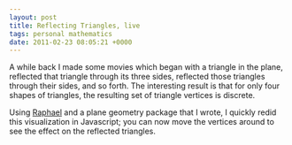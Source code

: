 ```yaml
---
layout: post
title: Reflecting Triangles, live
tags: personal mathematics
date: 2011-02-23 08:05:21 +0000
---
```


<p>A while back I made some movies which began with a triangle in the
plane, reflected that triangle through its three sides, reflected
those triangles through their sides, and so forth.  The interesting
result is that for only four shapes of triangles, the resulting set
of triangle vertices is discrete.</p>
<p>
Using <a href="http://raphaeljs.com/">Raphael</a> and a plane geometry
package that I wrote, I quickly redid this visualization in
Javascript; you can now move the vertices around to see the effect on
the reflected triangles.</p>
      
<script src="raphael-min.js" type="text/javascript" charset="utf-8"></script>
<script src="geometry.js" type="text/javascript" charset="utf-8"></script>  
<div class="canvas" id="sample"/>
<script language="javascript">

var element = document.getElementById("sample");
var width = 400;
var height = width * 0.7;
var paper = Raphael(element, width, height);
console.log(width);
pA = paper.geometry.point( 0.5*width, 0.8*height );
pB = paper.geometry.point( 0.25*width, 0.5*height );
pC = paper.geometry.point( 0.5*width, 0.25*height );
/*
paper.geometry.label( pA, "A" );
paper.geometry.label( pB, "B" );
paper.geometry.label( pC, "C" );
*/

sC = paper.geometry.segment( pA,pB );
sA = paper.geometry.segment( pB,pC );
sB = paper.geometry.segment( pC,pA );
sA.attr({"stroke-width":3});
sB.attr({"stroke-width":3});
sC.attr({"stroke-width":3});

points = new Object();

points["A"] = pA;
points["B"] = pB;
points["C"] = pC;

function simplify(string) {
    var first = string.slice(0,1);
    var rest = string.slice(1, string.length);
    if (rest.indexOf(first) < 0)
	return first;

    return first + rest.slice( rest.indexOf(first), rest.length );
}

function string_to_point( string ) {
    if (points[string] != null) {
	return points[string];
    }

    var head = string.slice(0, string.length - 1);
    var tail = string.charAt(string.length - 1);
    var point = string_to_point( head );
    var line = {A:sA, B:sB, C:sC}[tail];

    var reflected = paper.geometry.point_reflected( line, point );
    reflected.attr( {r:0} );
    //paper.geometry.label( reflected, string );
    points[string] = reflected;

    var first = string.charAt(0);
    var rest = string.slice(1, string.length);
    var other = {A:"B", B:"C", C:"A"}[first];
    var another = {A:"C", B:"A", C:"B"}[first];
    
    var other_code = simplify(other + rest);
    var another_code = simplify(another + rest);
    
    var s1 = paper.geometry.segment( reflected, string_to_point( other_code ) );
    var s2 = paper.geometry.segment( reflected, string_to_point( another_code ) );

    var opacity = 1.0 / string.length;
    var linewidth = 4.0 / string.length;
    s1.attr( {opacity: opacity, "stroke-width": linewidth} );
    s2.attr( {opacity: opacity, "stroke-width": linewidth} );

    return reflected;
}

function list_codes( depth )
{
    if (depth == 1)
	return ["AA","BB","CC"];

    var result = new Array();
    var codes = list_codes( depth - 1 );
    for( var i in codes ) {
	code = codes[i];
	var last = code.slice(code.length-1,code.length);
	var other = {A:"B", B:"C", C:"A"}[last];
	var another = {A:"C", B:"A", C:"B"}[last];
	codes = codes.concat( [code + other, code + another] );
    }

    return codes;
}

var codes = list_codes( 5 );
for( var i in codes ) {
    var code = codes[i];
    string_to_point(code);
}

</script>

